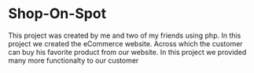 # Shop-On-Spot
This project was created by me and two of my friends using php. In this project we created the eCommerce website. Across which the customer can buy his favorite product from our website. In this project we provided many more functionalty to our customer
